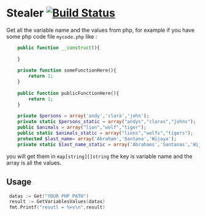 # Stealer [![Build Status](https://secure.travis-ci.org/Gujarats/stealer.png)](http://travis-ci.org/Gujarats/stealer)
Get all the variable name and the values from php, for example if you have some php code file `mycode.php` like : 

```php
    public function __construct(){
    
    }
    
    private function someFunctionHere(){
        return 1;
    }
    
    public function publicFunctionHere(){
        return 1;
    }
    
    private $persons = array('andy','clara','john');
    private static $persons_static = array("andys","claras","johns");
    public $animals = array("lion","wolf","tiger");
    public static $animals_static = array("lions","wolfs","tigers");
    protected $last_name= array('Abraham','Santana','Wijaya');
    private static $last_name_static = array('Abrahams','Santanas','Wijayas');
```

you will get them in `map[string][]string` the key is variable name and the array is all the values.

## Usage

```go
 datas := Get("YOUR PHP PATH")
 result := GetVariablesValues(datas)
 fmt.Printf("resutl = %+v\n",result)

```
